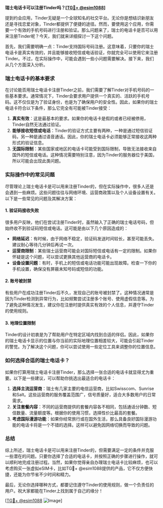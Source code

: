 **瑞士电话卡可以注册Tinder吗？[[TG💪+ @esim1088](https://t.me/s/esim1088)]**

提到约会应用，Tinder无疑是一个全球知名的社交平台。无论你是想结识新朋友还是寻找恋爱对象，Tinder都提供了便捷的途径。然而，要使用这个应用，你需要一个有效的手机号码进行注册和验证。那么问题来了，瑞士的电话卡是否可以用来注册Tinder呢？今天，我们就来详细探讨一下这个问题。

首先，我们需要明确一点：Tinder支持国际号码注册。这意味着，只要你的瑞士电话卡是真实有效的，并且能够接收短信或电话验证，你就完全可以使用它来注册Tinder。不过，在实际操作中，可能会遇到一些小问题需要解决。接下来，我们从几个方面深入分析。

### 瑞士电话卡的基本要求

在讨论能否用瑞士电话卡注册Tinder之前，我们需要了解Tinder对手机号码的一些基本要求。通常情况下，Tinder会要求用户提供一个真实的、活跃的手机号码。这不仅仅是为了验证身份，也是为了确保用户的安全性。因此，如果你的瑞士电话卡符合以下条件，那么它完全有可能被Tinder接受：

1. **真实有效**：这是最基本的要求。如果你的电话卡是假的或者已经被停用，Tinder自然无法通过验证。
2. **能够接收短信或电话**：Tinder的验证方式主要有两种，一种是通过短信验证码，另一种是通过语音通话。因此，你的瑞士电话卡必须能够正常接收这两种形式的验证信息。
3. **无国际限制**：某些国家或地区的电话卡可能受到国际限制，导致无法接收来自国外的短信或电话。这种情况需要特别注意，因为Tinder的服务器位于美国，所以可能会出现此类问题。

### 实际操作中的常见问题

尽管理论上瑞士电话卡是可以用来注册Tinder的，但在实际操作中，很多人还是会遇到一些麻烦。这些问题往往与网络环境、运营商政策以及个人设备设置有关。以下是一些常见的问题及其解决方案：

#### 1. 验证码接收失败

很多用户反映，他们在尝试注册Tinder时，虽然输入了正确的瑞士电话号码，但始终收不到验证码短信或电话。这可能是由以下几个原因造成的：

- **网络延迟**：有时候，由于网络不稳定，验证码发送时间较长，甚至可能丢失。建议耐心等待几分钟后再试一次。
- **运营商限制**：某些瑞士运营商可能会对国际短信或电话有一定的限制。如果你怀疑是这个问题，可以尝试更换其他运营商的电话卡。
- **设备设置问题**：有时，手机上的短信或电话功能可能出现故障。检查一下你的手机设置，确保没有屏蔽未知号码或短信的功能。

#### 2. 账号被封禁

有些用户在成功注册Tinder后不久，发现自己的账号被封禁了。这种情况通常是因为Tinder检测到异常行为，比如频繁尝试注册多个账号、使用虚假信息等。为了避免这种情况发生，建议你在注册时提供真实有效的个人信息，并遵守Tinder的使用规则。

#### 3. 地理位置限制

Tinder的设计初衷是为了帮助用户在特定区域内找到合适的伴侣。因此，如果你的瑞士电话卡显示的位置与你当前的实际地理位置相差较大，可能会引起Tinder的警觉。为了解决这个问题，你可以尝试使用一些定位工具来调整你的位置信息。

### 如何选择合适的瑞士电话卡？

如果你打算用瑞士电话卡注册Tinder，那么选择一张合适的电话卡就显得尤为重要。以下是一些建议，可以帮助你挑选出最适合的电话卡：

1. **选择主流运营商**：瑞士有几家主要的电信运营商，比如Swisscom、Sunrise和Salt。这些运营商的服务覆盖范围广，信号质量好，适合大多数用户的日常需求。
2. **关注套餐内容**：不同的运营商提供的套餐内容各不相同，包括通话分钟数、短信数量、流量额度等。根据你的使用习惯，选择性价比最高的套餐。
3. **考虑国际漫游功能**：如果你经常旅行或在国外生活，那么具备良好国际漫游功能的电话卡将是一个不错的选择。这样可以避免因网络切换而导致的问题。

### 总结

综上所述，瑞士电话卡是可以用来注册Tinder的，但需要满足一定的条件并克服一些潜在的问题。只要你选择了合适的电话卡，并按照正确的步骤进行操作，就可以顺利地完成注册过程。当然，如果你觉得亲自办理瑞士电话卡比较麻烦，也可以考虑购买一张虚拟eSIM卡，比如TG💪+ @esim1088提供的产品，它不仅方便快捷，还能为你节省不少时间和精力。

最后，无论你选择哪种方式，都要记住遵守Tinder的使用规则，做一个负责任的用户。祝大家都能在Tinder上找到属于自己的缘分！

[[TG💪+ @esim1088](https://t.me/s/esim1088) ![Image](https://i.postimg.cc/4NQfJmqS/Snipaste-2025-05-13-00-14-12.png)]